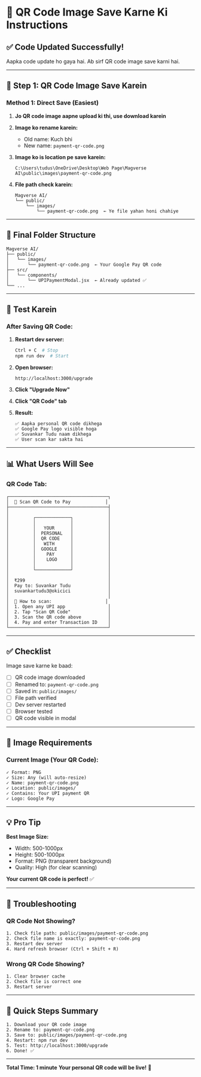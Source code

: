 # 📸 QR Code Image Save Karne Ki Instructions

## ✅ Code Updated Successfully!

Aapka code update ho gaya hai. Ab sirf QR code image save karni hai.

---

## 📁 Step 1: QR Code Image Save Karein

### Method 1: Direct Save (Easiest)

1. **Jo QR code image aapne upload ki thi, use download karein**

2. **Image ko rename karein:**
   - Old name: Kuch bhi
   - New name: `payment-qr-code.png`

3. **Image ko is location pe save karein:**
   ```
   C:\Users\tudus\OneDrive\Desktop\Web Page\Magverse AI\public\images\payment-qr-code.png
   ```

4. **File path check karein:**
   ```
   Magverse AI/
   └── public/
       └── images/
           └── payment-qr-code.png  ← Ye file yahan honi chahiye
   ```

---

## 🎯 Final Folder Structure

```
Magverse AI/
├── public/
│   └── images/
│       └── payment-qr-code.png  ← Your Google Pay QR code
├── src/
│   └── components/
│       └── UPIPaymentModal.jsx  ← Already updated ✅
└── ...
```

---

## 🧪 Test Karein

### After Saving QR Code:

1. **Restart dev server:**
   ```bash
   Ctrl + C  # Stop
   npm run dev  # Start
   ```

2. **Open browser:**
   ```
   http://localhost:3000/upgrade
   ```

3. **Click "Upgrade Now"**

4. **Click "QR Code" tab**

5. **Result:**
   ```
   ✅ Aapka personal QR code dikhega
   ✅ Google Pay logo visible hoga
   ✅ Suvankar Tudu naam dikhega
   ✅ User scan kar sakta hai
   ```

---

## 📊 What Users Will See

### QR Code Tab:
```
┌─────────────────────────────────────┐
│  📸 Scan QR Code to Pay             │
├─────────────────────────────────────┤
│                                     │
│         ┌─────────────┐             │
│         │             │             │
│         │   YOUR      │             │
│         │  PERSONAL   │             │
│         │  QR CODE    │             │
│         │   WITH      │             │
│         │  GOOGLE     │             │
│         │    PAY      │             │
│         │    LOGO     │             │
│         │             │             │
│         └─────────────┘             │
│                                     │
│  ₹299                               │
│  Pay to: Suvankar Tudu              │
│  suvankartudu3@okicici              │
│                                     │
│  📱 How to scan:                    │
│  1. Open any UPI app                │
│  2. Tap "Scan QR Code"              │
│  3. Scan the QR code above          │
│  4. Pay and enter Transaction ID    │
└─────────────────────────────────────┘
```

---

## ✅ Checklist

Image save karne ke baad:
- [ ] QR code image downloaded
- [ ] Renamed to: `payment-qr-code.png`
- [ ] Saved in: `public/images/`
- [ ] File path verified
- [ ] Dev server restarted
- [ ] Browser tested
- [ ] QR code visible in modal

---

## 🎨 Image Requirements

### Current Image (Your QR Code):
```
✓ Format: PNG
✓ Size: Any (will auto-resize)
✓ Name: payment-qr-code.png
✓ Location: public/images/
✓ Contains: Your UPI payment QR
✓ Logo: Google Pay
```

---

## 💡 Pro Tip

**Best Image Size:**
- Width: 500-1000px
- Height: 500-1000px
- Format: PNG (transparent background)
- Quality: High (for clear scanning)

**Your current QR code is perfect!** ✅

---

## 🐛 Troubleshooting

### QR Code Not Showing?
```
1. Check file path: public/images/payment-qr-code.png
2. Check file name is exactly: payment-qr-code.png
3. Restart dev server
4. Hard refresh browser (Ctrl + Shift + R)
```

### Wrong QR Code Showing?
```
1. Clear browser cache
2. Check file is correct one
3. Restart server
```

---

## 🚀 Quick Steps Summary

```
1. Download your QR code image
2. Rename to: payment-qr-code.png
3. Save to: public/images/payment-qr-code.png
4. Restart: npm run dev
5. Test: http://localhost:3000/upgrade
6. Done! ✅
```

---

**Total Time: 1 minute**
**Your personal QR code will be live!** 🎉
